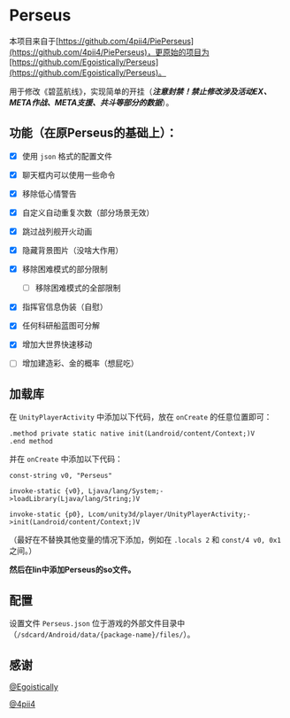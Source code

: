 # **Perseus**

本项目来自于[https://github.com/4pii4/PiePerseus](https://github.com/4pii4/PiePerseus)，更原始的项目为[https://github.com/Egoistically/Perseus](https://github.com/Egoistically/Perseus)。

用于修改《碧蓝航线》，实现简单的开挂（***注意封禁！禁止修改涉及活动EX、META作战、META支援、共斗等部分的数据***）。


## 功能（在原Perseus的基础上）：

* [X] 使用 `json` 格式的配置文件
* [X] 聊天框内可以使用一些命令
* [X] 移除低心情警告
* [X] 自定义自动重复次数（部分场景无效）
* [X] 跳过战列舰开火动画
* [X] 隐藏背景图片（没啥大作用）
* [X] 移除困难模式的部分限制

  * [ ] 移除困难模式的全部限制
* [X] 指挥官信息伪装（自慰）
* [X] 任何科研船蓝图可分解
* [X] 增加大世界快速移动
* [ ] 增加建造彩、金的概率（想屁吃）


## 加载库

在 `UnityPlayerActivity` 中添加以下代码，放在 `onCreate` 的任意位置即可：

```smali
.method private static native init(Landroid/content/Context;)V
.end method
```

并在 `onCreate` 中添加以下代码：

```smali
const-string v0, "Perseus"

invoke-static {v0}, Ljava/lang/System;->loadLibrary(Ljava/lang/String;)V

invoke-static {p0}, Lcom/unity3d/player/UnityPlayerActivity;->init(Landroid/content/Context;)V
```

（最好在不替换其他变量的情况下添加，例如在 `.locals 2` 和 `const/4 v0, 0x1` 之间。）

**然后在lin中添加Perseus的so文件。**


## 配置

设置文件 `Perseus.json` 位于游戏的外部文件目录中（`/sdcard/Android/data/{package-name}/files/`）。


## 感谢

[@Egoistically](https://github.com/Egoistically)

[@4pii4](https://github.com/4pii4)
